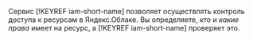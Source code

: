 Сервис [!KEYREF iam-short-name] позволяет осуществлять контроль доступа к ресурсам в Яндекс.Облаке. Вы определяете, _кто_ и _какие права_ имеет на ресурс, а [!KEYREF iam-short-name] проверяет это.